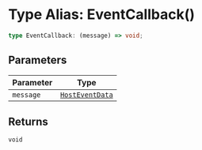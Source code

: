 # Type Alias: EventCallback()

```ts
type EventCallback: (message) => void;
```

## Parameters

| Parameter | Type |
| ------ | ------ |
| `message` | [`HostEventData`](../../../messenger/MessageData.types/interfaces/host-event-data/index.md) |

## Returns

`void`
